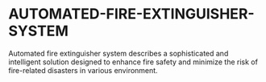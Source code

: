 # AUTOMATED-FIRE-EXTINGUISHER-SYSTEM
Automated fire extinguisher system describes a sophisticated and intelligent solution  designed to enhance fire safety and minimize the risk of fire-related disasters in various  environment.

